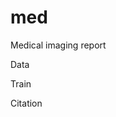 # med
Medical imaging report




















Data





















Train






























Citation


